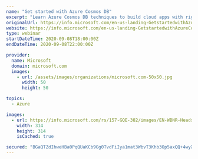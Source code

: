 ```yaml
---
name: "Get started with Azure Cosmos DB"
excerpt: "Learn Azure Cosmos DB techniques to build cloud apps with right models, optimizations, and analytics."
originalUrl: https://info.microsoft.com/en-us-landing-GetstartedwithAzureCosmosDB-sep08-none.html
website: https://info.microsoft.com/en-us-landing-GetstartedwithAzureCosmosDB-sep08-none.html
type: webinar
startDateTime: 2020-09-08T18:00:00Z
endDateTime: 2020-09-08T22:00:00Z

provider:
  name: Microsoft
  domain: microsoft.com
  images:
    - url: /assets/images/organizations/microsoft.com-50x50.jpg
      width: 50
      height: 50

topics:
  - Azure

images:
  - url: https://info.microsoft.com/rs/157-GQE-382/images/EN-WBNR-Headshot-sreeSRDEM35840.jpg
    width: 314
    height: 314
    isCached: true

secured: "BGaQTZdIhweHBa0PqQUaKCb9Gg0TvdFiIya1mat3WbvT3Khb3Op5axQQ+4wyXtmxuM/ID+Z6JJG9kBNCQct5NKqIZ6FaPreNb6SY1kBChzthbz6uHJ31qZDQn6rg/ZrEP9fIoD3KzFZYY400HirGYsZj65n71Yx+N/Wnyjr3RcqDSl3VMV8cnlnyq35156p8IahizIK5DRBz7G773wmCFjW1pWB9VBMhh6doFxEROOP6+RqXAeEWfR7f25LmbTnt5omGZVZsGGmJ8LxxAMl6AVhh2zNuzt0ecepT+F/22vCVHZR6dAus9FQLjRYEvNbNy2qcwP8ekSezofPhhzgK1A==;KfMEEGSOzveR5DOTvBZHAQ=="
---
```


